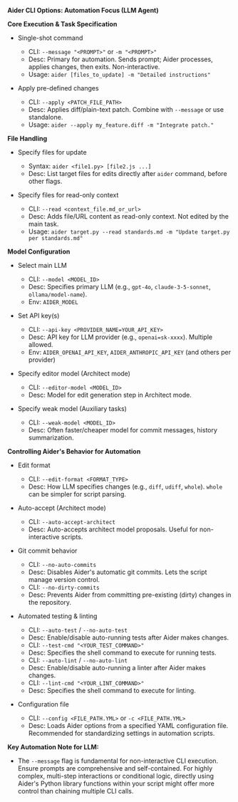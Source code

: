 **Aider CLI Options: Automation Focus (LLM Agent)**

**Core Execution & Task Specification**

* Single-shot command
    * CLI: `--message "<PROMPT>"` or `-m "<PROMPT>"`
    * Desc: Primary for automation. Sends prompt; Aider processes, applies changes, then exits. Non-interactive.
    * Usage: `aider [files_to_update] -m "Detailed instructions"`

* Apply pre-defined changes
    * CLI: `--apply <PATCH_FILE_PATH>`
    * Desc: Applies diff/plain-text patch. Combine with `--message` or use standalone.
    * Usage: `aider --apply my_feature.diff -m "Integrate patch."`

**File Handling**

* Specify files for update
    * Syntax: `aider <file1.py> [file2.js ...]`
    * Desc: List target files for edits directly after `aider` command, before other flags.

* Specify files for read-only context
    * CLI: `--read <context_file.md_or_url>`
    * Desc: Adds file/URL content as read-only context. Not edited by the main task.
    * Usage: `aider target.py --read standards.md -m "Update target.py per standards.md"`

**Model Configuration**

* Select main LLM
    * CLI: `--model <MODEL_ID>`
    * Desc: Specifies primary LLM (e.g., `gpt-4o`, `claude-3-5-sonnet`, `ollama/model-name`).
    * Env: `AIDER_MODEL`

* Set API key(s)
    * CLI: `--api-key <PROVIDER_NAME=YOUR_API_KEY>`
    * Desc: API key for LLM provider (e.g., `openai=sk-xxxx`). Multiple allowed.
    * Env: `AIDER_OPENAI_API_KEY`, `AIDER_ANTHROPIC_API_KEY` (and others per provider)

* Specify editor model (Architect mode)
    * CLI: `--editor-model <MODEL_ID>`
    * Desc: Model for edit generation step in Architect mode.

* Specify weak model (Auxiliary tasks)
    * CLI: `--weak-model <MODEL_ID>`
    * Desc: Often faster/cheaper model for commit messages, history summarization.

**Controlling Aider's Behavior for Automation**

* Edit format
    * CLI: `--edit-format <FORMAT_TYPE>`
    * Desc: How LLM specifies changes (e.g., `diff`, `udiff`, `whole`). `whole` can be simpler for script parsing.

* Auto-accept (Architect mode)
    * CLI: `--auto-accept-architect`
    * Desc: Auto-accepts architect model proposals. Useful for non-interactive scripts.

* Git commit behavior
    * CLI: `--no-auto-commits`
    * Desc: Disables Aider's automatic git commits. Lets the script manage version control.
    * CLI: `--no-dirty-commits`
    * Desc: Prevents Aider from committing pre-existing (dirty) changes in the repository.

* Automated testing & linting
    * CLI: `--auto-test` / `--no-auto-test`
    * Desc: Enable/disable auto-running tests after Aider makes changes.
    * CLI: `--test-cmd "<YOUR_TEST_COMMAND>"`
    * Desc: Specifies the shell command to execute for running tests.
    * CLI: `--auto-lint` / `--no-auto-lint`
    * Desc: Enable/disable auto-running a linter after Aider makes changes.
    * CLI: `--lint-cmd "<YOUR_LINT_COMMAND>"`
    * Desc: Specifies the shell command to execute for linting.

* Configuration file
    * CLI: `--config <FILE_PATH.YML>` or `-c <FILE_PATH.YML>`
    * Desc: Loads Aider options from a specified YAML configuration file. Recommended for standardizing settings in automation scripts.

**Key Automation Note for LLM:**
* The `--message` flag is fundamental for non-interactive CLI execution. Ensure prompts are comprehensive and self-contained. For highly complex, multi-step interactions or conditional logic, directly using Aider's Python library functions within your script might offer more control than chaining multiple CLI calls.
